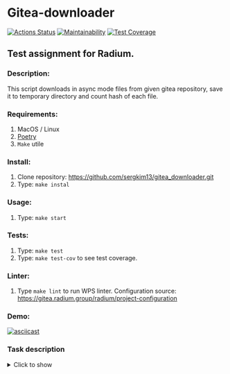 # Gitea-downloader

[![Actions Status](https://github.com/sergkim13/gitea_downloader/actions/workflows/project_ci.yml/badge.svg)](https://github.com/sergkim13/gitea_downloader/actions/workflows/project_ci.yml)
[![Maintainability](https://api.codeclimate.com/v1/badges/b07c26e3c7a206397066/maintainability)](https://codeclimate.com/github/sergkim13/gitea_downloader/maintainability)
[![Test Coverage](https://api.codeclimate.com/v1/badges/b07c26e3c7a206397066/test_coverage)](https://codeclimate.com/github/sergkim13/gitea_downloader/test_coverage)

## **Test assignment for Radium.**

### **Description**:
This script downloads in async mode files from given gitea repository, save it to temporary directory and count hash of each file.


### **Requirements**:
1. MacOS / Linux
2. [Poetry](https://python-poetry.org/)
3. `Make` utile

### **Install**:
1. Clone repository: https://github.com/sergkim13/gitea_downloader.git
2. Type: `make instal`

### **Usage**:
1. Type: `make start`

### **Tests**:
1. Type: `make test`
2. Type: `make test-cov` to see test coverage.

### **Linter**:
1. Type `make lint` to run WPS linter. Configuration source: https://gitea.radium.group/radium/project-configuration

### **Demo**:
[![asciicast](https://asciinema.org/a/nm5DRnkEim3bFATJfM34ATvPd.svg)](https://asciinema.org/a/nm5DRnkEim3bFATJfM34ATvPd)

### **Task description**
<details>
    <summary>Click to show</summary>
    
- Напишите скрипт, асинхронно, в 3 одновременных задачи, скачивающий содержимое HEAD репозитория https://gitea.radium.group/radium/project-configuration во временную папку.
- После выполнения всех асинхронных задач скрипт должен посчитать sha256 хэши от каждого файла.
- Код должен проходить без замечаний проверку линтером wemake-python-styleguide. Конфигурация nitpick - https://gitea.radium.group/radium/project-configuration
- Обязательно 100% покрытие тестами
- При выполнении в ChatGPT - обязательна переработка
</detail>